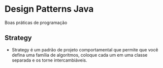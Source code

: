 # Design Patterns Java
Boas práticas de programação

## Strategy
- Strategy é um padrão de projeto comportamental que permite que você defina uma família de algoritmos, coloque cada um em uma classe separada e os torne intercambiáveis.


